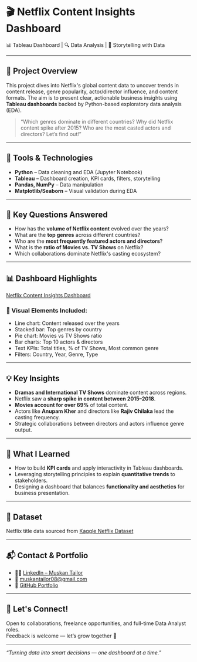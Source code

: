 # 🎬 Netflix Content Insights Dashboard
📊 Tableau Dashboard | 🔍 Data Analysis | 🎯 Storytelling with Data

---

## 📁 Project Overview
This project dives into Netflix's global content data to uncover trends in content release, genre popularity, actor/director influence, and content formats. The aim is to present clear, actionable business insights using **Tableau dashboards** backed by Python-based exploratory data analysis (EDA).

> “Which genres dominate in different countries? Why did Netflix content spike after 2015? Who are the most casted actors and directors? Let’s find out!”

---

## 🔧 Tools & Technologies
- **Python** – Data cleaning and EDA (Jupyter Notebook)
- **Tableau** – Dashboard creation, KPI cards, filters, storytelling
- **Pandas, NumPy** – Data manipulation
- **Matplotlib/Seaborn** – Visual validation during EDA

---

## 📌 Key Questions Answered
- How has the **volume of Netflix content** evolved over the years?
- What are the **top genres** across different countries?
- Who are the **most frequently featured actors and directors**?
- What is the **ratio of Movies vs. TV Shows** on Netflix?
- Which collaborations dominate Netflix's casting ecosystem?

---

## 📊 Dashboard Highlights
[Netflix Content Insights Dashboard](https://drive.google.com/file/d/1KsWyfFVWHbRY7u_4xCLwgZPI4BRNu_4S/view?usp=sharing)

### 🔹 Visual Elements Included:
- Line chart: Content released over the years
- Stacked bar: Top genres by country
- Pie chart: Movies vs TV Shows ratio
- Bar charts: Top 10 actors & directors
- Text KPIs: Total titles, % of TV Shows, Most common genre
- Filters: Country, Year, Genre, Type

---

## 💡 Key Insights
- **Dramas and International TV Shows** dominate content across regions.
- Netflix saw a **sharp spike in content between 2015–2018**.
- **Movies account for over 69%** of total content.
- Actors like **Anupam Kher** and directors like **Rajiv Chilaka** lead the casting frequency.
- Strategic collaborations between directors and actors influence genre output.

---

## 🚀 What I Learned
- How to build **KPI cards** and apply interactivity in Tableau dashboards.
- Leveraging storytelling principles to explain **quantitative trends** to stakeholders.
- Designing a dashboard that balances **functionality and aesthetics** for business presentation.

---

## 📁 Dataset
Netflix title data sourced from [Kaggle Netflix Dataset](https://www.kaggle.com/datasets/anandshaw2001/netflix-movies-and-tv-shows/data?select=netflix_titles.csv)

---

## 📬 Contact & Portfolio

- 👩‍💻 [LinkedIn – Muskan Tailor](https://www.linkedin.com/in/muskan-tailor-2835b8222/)
- 📧 muskantailor08@gmail.com
- 🧠 [GitHub Portfolio](https://github.com/Muskan08-bit)

---

## 🙌 Let's Connect!

Open to collaborations, freelance opportunities, and full-time Data Analyst roles.  
Feedback is welcome — let’s grow together 🚀

---

_“Turning data into smart decisions — one dashboard at a time.”_
